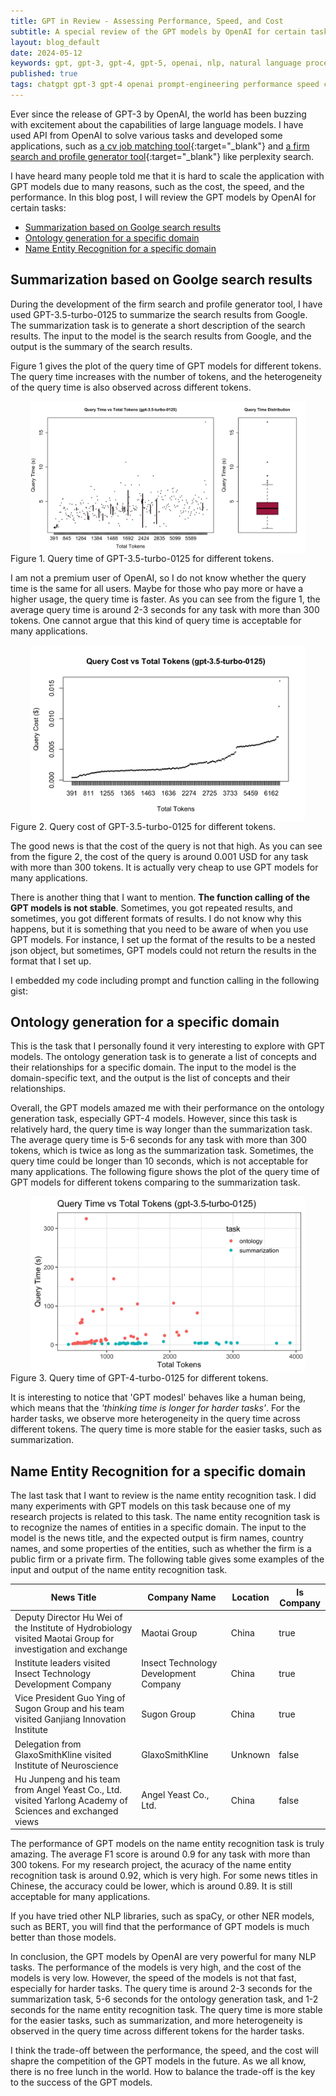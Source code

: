 ```yaml
---
title: GPT in Review - Assessing Performance, Speed, and Cost
subtitle: A special review of the GPT models by OpenAI for certain tasks
layout: blog_default
date: 2024-05-12
keywords: gpt, gpt-3, gpt-4, gpt-5, openai, nlp, natural language processing, transformer, bert, elmo, albert, t5, turing, turing test, performance, speed, cost, review, comparison, benchmark, evaluation, assessment, analysis, summary, conclusion
published: true
tags: chatgpt gpt-3 gpt-4 openai prompt-engineering performance speed cost review evaluation 
---
```


Ever since the release of GPT-3 by OpenAI, the world has been buzzing with excitement about the capabilities of large language models. I have used API from OpenAI to solve various tasks and developed some applications, such as [a cv job matching tool](https://www.beprepared.studio/){:target="_blank"} and [a firm search and profile generator tool](https://www.hypergi.com/firm-search){:target="_blank"} like perplexity search. 

I have heard many people told me that it is hard to scale the application with GPT models due to many reasons, such as the cost, the speed, and the performance. In this blog post, I will review the GPT models by OpenAI for certain tasks:

- [Summarization based on Goolge search results](#summarization-based-on-goolge-search-results)
- [Ontology generation for a specific domain](#ontology-generation-for-a-specific-domain)
- [Name Entity Recognition for a specific domain](#name-entity-recognition-for-a-specific-domain)

## Summarization based on Goolge search results

During the development of the firm search and profile generator tool, I have used GPT-3.5-turbo-0125 to summarize the search results from Google. The summarization task is to generate a short description of the search results. The input to the model is the search results from Google, and the output is the summary of the search results.

Figure 1 gives the plot of the query time of GPT models for different tokens. The query time increases with the number of tokens, and the heterogeneity of the query time is also observed across different tokens.


<div class='figure'>
    <img src="/blog/images/gpt-querytime-tokens.png"
         alt="euleriana_map"
         style="width: 87%; display: block; margin: 0 auto;"/>
    <div class='caption'>
        <span class='caption-label'>Figure 1.</span> Query time of GPT-3.5-turbo-0125 for different tokens.
    </div>
</div>

I am not a premium user of OpenAI, so I do not know whether the query time is the same for all users. Maybe for those who pay more or have a higher usage, the query time is faster. As you can see from the figure 1, the average query time is around 2-3 seconds for any task with more than 300 tokens. One cannot argue that this kind of query time is acceptable for many applications.

<div class='figure'>
    <img src="/blog/images/gpt-querycost-tokens.png"
         alt="euleriana_map"
         style="width: 87%; display: block; margin: 0 auto;"/>
    <div class='caption'>
        <span class='caption-label'>Figure 2.</span> Query cost of GPT-3.5-turbo-0125 for different tokens.
    </div>
</div>

The good news is that the cost of the query is not that high. As you can see from the figure 2, the cost of the query is around 0.001 USD for any task with more than 300 tokens. It is actually very cheap to use GPT models for many applications.

There is another thing that I want to mention. __The function calling of the GPT models is not stable__. Sometimes, you got repeated results, and sometimes, you got different formats of results. I do not know why this happens, but it is something that you need to be aware of when you use GPT models. For instance, I set up the format of the results to be a nested json object, but sometimes, GPT models could not return the results in the format that I set up.


I embedded my code including prompt and function calling in the following gist:


<script src="https://gist.github.com/oceanumeric/fd777cbcfa31bbb4fb211ce02a4c3818.js"></script>

## Ontology generation for a specific domain

This is the task that I personally found it very interesting to explore with GPT models. The ontology generation task is to generate a list of concepts and their relationships for a specific domain. The input to the model is the domain-specific text, and the output is the list of concepts and their relationships. 

Overall, the GPT models amazed me with their performance on the ontology generation task, especially GPT-4 models. However, since this task is relatively hard, the query time is way longer than the summarization task. The average query time is 5-6 seconds for any task with more than 300 tokens, which is twice as long as the summarization task. Sometimes, the query time could be longer than 10 seconds, which is not acceptable for many applications. The following figure shows the plot of the query time of GPT models for different tokens comparing to the summarization task.

<div class='figure'>
    <img src="/blog/images/gpt-querytime-tasks.png"
         alt="euleriana_map"
         style="width: 87%; display: block; margin: 0 auto;"/>
    <div class='caption'>
        <span class='caption-label'>Figure 3.</span> Query time of GPT-4-turbo-0125 for different tokens.
    </div>
</div>

It is interesting to notice that 'GPT modesl' behaves like a human being, which means that the _'thinking time is longer for harder tasks'_. For the harder tasks, we observe more heterogeneity in the query time across different tokens. The query time is more stable for the easier tasks, such as summarization.


## Name Entity Recognition for a specific domain

The last task that I want to review is the name entity recognition task. I did many experiments with GPT models on this task because one of my research projects is related to this task. The name entity recognition task is to recognize the names of entities in a specific domain. The input to the model is the news title, and the expected output is firm names, country names, and some properties of the entities, such as whether the firm is a public firm or a private firm. The following table gives some examples of the input and output of the name entity recognition task.


| News Title                                                                                          | Company Name                                     | Location | Is Company | 
|-------------------------------------------------------------------------------------------------------------|--------------------------------------------------|----------|------------| 
| Deputy Director Hu Wei of the Institute of Hydrobiology visited Maotai Group for investigation and exchange | Maotai Group                                     | China    | true       | 
| Institute leaders visited Insect Technology Development Company                                               | Insect Technology Development Company             | China    | true       | 
| Vice President Guo Ying of Sugon Group and his team visited Ganjiang Innovation Institute                  | Sugon Group                                      | China    | true       | 
| Delegation from GlaxoSmithKline visited Institute of Neuroscience                                              | GlaxoSmithKline                                  | Unknown  | false      | 
| Hu Junpeng and his team from Angel Yeast Co., Ltd. visited Yarlong Academy of Sciences and exchanged views | Angel Yeast Co., Ltd.                            | China    | false      | 

The performance of GPT models on the name entity recognition task is truly amazing. The average F1 score is around 0.9 for any task with more than 300 tokens. For my research project, the acuracy of the name entity recognition task is around 0.92, which is very high. For some news titles in Chinese, the accuracy could be lower, which is around 0.89. It is still acceptable for many applications. 

If you have tried other NLP libraries, such as spaCy, or other NER models, such as BERT, you will find that the performance of GPT models is much better than those models. 

In conclusion, the GPT models by OpenAI are very powerful for many NLP tasks. The performance of the models is very high, and the cost of the models is very low. However, the speed of the models is not that fast, especially for harder tasks. The query time is around 2-3 seconds for the summarization task, 5-6 seconds for the ontology generation task, and 1-2 seconds for the name entity recognition task. The query time is more stable for the easier tasks, such as summarization, and more heterogeneity is observed in the query time across different tokens for the harder tasks.

I think the trade-off between the performance, the speed, and the cost will shapre the competition of the GPT models in the future. As we all know, there is no free lunch in the world. How to balance the trade-off is the key to the success of the GPT models.